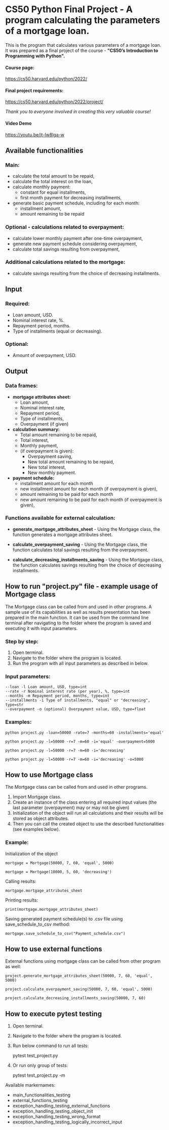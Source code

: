 # CS50 Python Final Project - A program calculating the parameters of a mortgage loan.

This is the program that calculates various parameters of a mortgage loan. 
It was prepared as a final project of the course - **"CS50’s Introduction to Programming with Python".**  

#### Course page: 
https://cs50.harvard.edu/python/2022/

#### Final project requirements:
https://cs50.harvard.edu/python/2022/project/

_Thank you to everyone involved in creating this very valuable course!_ 

#### Video Demo
https://youtu.be/jt-Iw8lga-w

## Available functionalities
### Main:
- calculate the total amount to be repaid,
- calculate the total interest on the loan,
- calculate monthly payment:
  - constant for equal installments,
  - first month payment for decreasing installments,
- generate basic payment schedule, including for each month:
  - installment amount,
  - amount remaining to be repaid
### Optional - calculations related to overpayment:
- calculate lower monthly payment after one-time overpayment,
- generate new payment schedule considering overpayment,
- calculate total savings resulting from overpayment,

### Additional calculations related to the mortgage:
- calculate savings resulting from the choice of decreasing installments.

## Input
### Required:
- Loan amount, USD.
- Nominal interest rate, %.
- Repayment period, months.
- Type of installments (equal or decreasing).

### Optional:
- Amount of overpayment, USD.

## Output
### Data frames:
- **mortgage attributes sheet:**
  - Loan amount,
  - Nominal interest rate,
  - Repayment period,
  - Type of installments,
  - Overpayment (if given)
- **calculation summary:**
  - Total amount remaining to be repaid,
  - Total interest,
  - Monthly payment,
  - (if overpayment is given):
    - Overpayment saving,
    - New total amount remaining to be repaid,
    - New total interest,
    - New monthly payment.
- **payment schedule:**
  - installment amount for each month
  - new installment amount for each month (if overpayment is given),
  - amount remaining to be paid for each month
  - new amount remaining to be paid for each month (if overpayment is given),

### Functions available for external calculation:

- **generate_mortgage_attributes_sheet** - Using the Mortgage class, the function generates a mortgage attributes sheet.

- **calculate_overpayment_saving** - Using the Mortgage class, the function calculates total savings resulting from the overpayment.

- **calculate_decreasing_installments_saving** - Using the Mortgage class, the function calculates savings resulting from the choice of decreasing installments.

## How to run "project.py" file - example usage of Mortgage class
The Mortgage class can be called from and used in other programs. 
A sample use of its capabilities as well as results presentation has been prepared 
in the main function. It can be used from the command line terminal after navigating 
to the folder where the program is saved and executing it with input parameters.

### Step by step:

1. Open terminal.
2. Navigate to the folder where the program is located.
3. Run the program with all input parameters as described in below.

### Input parameters:


    --loan -l Loan amount, USD, type=int
    --rate -r Nominal interest rate (per year), %, type=int
    --months -m Repayment period, months, type=int
    --installments -i Type of installments, "equal" or "decreasing", type=str
    --overpayment -o (optional) Overpayment value, USD, type=float


### Examples:

    python project.py -loan=50000 -rate=7 -months=60 -installments='equal'
    
    python project.py -l=50000 -r=7 -m=60 -i='equal' -overpayment=5000 
    
    python project.py -l=50000 -r=7 -m=60 -i='decreasing'
    
    python project.py -l=50000 -r=7 -m=60 -i='decreasing' -o=5000



## How to use Mortgage class
The Mortgage class can be called from and used in other programs. 

1. Import Mortgage class.
2. Create an instance of the class entering all required input values (the last parameter (overpayment) may or may not be given)
3. Initialization of the object will run all calculations and their results will be stored as object attributes.
4. Then you can call the created object to use the described functionalities (see examples below).

### Example:

Initialization of the object

    mortgage = Mortgage(50000, 7, 60, 'equal', 5000)

    mortgage = Mortgage(10000, 5, 60, 'decreasing')

Calling results:

    mortgage.mortgage_attributes_sheet

Printing results:

    print(mortgage.mortgage_attributes_sheet)

Saving generated payment schedule(s) to .csv file using save_schedule_to_csv method:

    mortgage.save_schedule_to_csv("Payment_schedule.csv")

## How to use external functions
External functions using mortgage class can be called from other program as well:

    project.generate_mortgage_attributes_sheet(50000, 7, 60, 'equal', 5000)

    project.calculate_overpayment_saving(50000, 7, 60, 'equal', 5000)

    project.calculate_decreasing_installments_saving(50000, 7, 60)

## How to execute pytest testing

1. Open terminal.
2. Navigate to the folder where the program is located.
3. Run below command to run all tests:


    pytest test_project.py

4. Or run only group of tests:
 

    pytest test_project.py -m <markername>

Available markernames:

- main_functionalities_testing
- external_functions_testing
- exception_handling_testing_external_functions
- exception_handling_testing_object_init
- exception_handling_testing_wrong_format
- exception_handling_testing_logically_incorrect_input
